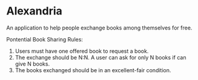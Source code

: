 # Alexandria

An application to help people exchange books among themselves for free.


Pontential Book Sharing Rules:
1. Users must have one offered book to request a book.
2. The exchange should be N:N. A user can ask for only N books if can give N books.
3. The books exchanged should be in an excellent-fair condition.